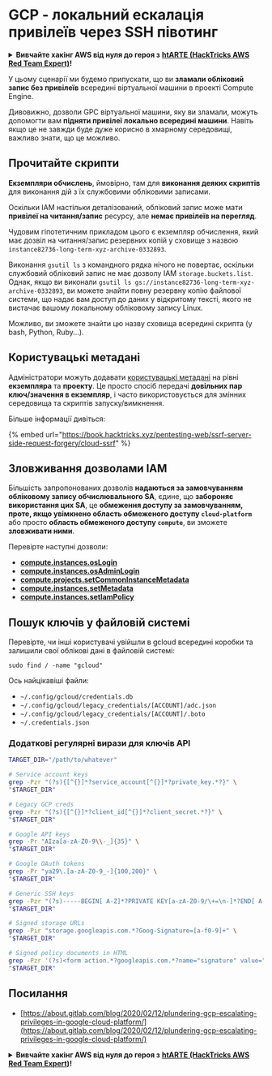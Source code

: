 # GCP - локальний ескалація привілеїв через SSH півотинг

<details>

<summary><strong>Вивчайте хакінг AWS від нуля до героя з</strong> <a href="https://training.hacktricks.xyz/courses/arte"><strong>htARTE (HackTricks AWS Red Team Expert)</strong></a><strong>!</strong></summary>

Інші способи підтримки HackTricks:

* Якщо ви хочете побачити вашу **компанію рекламовану на HackTricks** або **завантажити HackTricks у PDF** Перевірте [**ПЛАНИ ПІДПИСКИ**](https://github.com/sponsors/carlospolop)!
* Отримайте [**офіційний PEASS & HackTricks мерч**](https://peass.creator-spring.com)
* Відкрийте [**Сім'ю PEASS**](https://opensea.io/collection/the-peass-family), нашу колекцію ексклюзивних [**NFT**](https://opensea.io/collection/the-peass-family)
* **Приєднуйтесь до** 💬 [**групи Discord**](https://discord.gg/hRep4RUj7f) або [**групи telegram**](https://t.me/peass) або **слідкуйте** за мною на **Twitter** 🐦 [**@carlospolopm**](https://twitter.com/carlospolopm)**.**
* **Поділіться своїми хакерськими трюками, надсилайте PR до** [**HackTricks**](https://github.com/carlospolop/hacktricks) та [**HackTricks Cloud**](https://github.com/carlospolop/hacktricks-cloud) репозиторіїв на GitHub.

</details>

У цьому сценарії ми будемо припускати, що ви **зламали обліковий запис без привілеїв** всередині віртуальної машини в проекті Compute Engine.

Дивовижно, дозволи GPC віртуальної машини, яку ви зламали, можуть допомогти вам **підняти привілеї локально всередині машини**. Навіть якщо це не завжди буде дуже корисно в хмарному середовищі, важливо знати, що це можливо.

## Прочитайте скрипти <a href="#follow-the-scripts" id="follow-the-scripts"></a>

**Екземпляри обчислень**, ймовірно, там для **виконання деяких скриптів** для виконання дій з їх службовими обліковими записами.

Оскільки IAM настільки деталізований, обліковий запис може мати **привілеї на читання/запис** ресурсу, але **немає привілеїв на перегляд**.

Чудовим гіпотетичним прикладом цього є екземпляр обчислення, який має дозвіл на читання/запис резервних копій у сховище з назвою `instance82736-long-term-xyz-archive-0332893`.

Виконання `gsutil ls` з командного рядка нічого не повертає, оскільки службовий обліковий запис не має дозволу IAM `storage.buckets.list`. Однак, якщо ви виконали `gsutil ls gs://instance82736-long-term-xyz-archive-0332893`, ви можете знайти повну резервну копію файлової системи, що надає вам доступ до даних у відкритому тексті, якого не вистачає вашому локальному обліковому запису Linux.

Можливо, ви зможете знайти цю назву сховища всередині скрипта (у bash, Python, Ruby...).

## Користувацькі метадані

Адміністратори можуть додавати [користувацькі метадані](https://cloud.google.com/compute/docs/storing-retrieving-metadata#custom) на рівні **екземпляра** та **проекту**. Це просто спосіб передачі **довільних пар ключ/значення в екземпляр**, і часто використовується для змінних середовища та скриптів запуску/вимкнення.

Більше інформації дивіться:

{% embed url="https://book.hacktricks.xyz/pentesting-web/ssrf-server-side-request-forgery/cloud-ssrf" %}

## **Зловживання дозволами IAM**

Більшість запропонованих дозволів **надаються за замовчуванням обліковому запису обчислювального SA**, єдине, що **забороняє використання цих SA**, це **обмеження доступу за замовчуванням, проте, якщо увімкнено область обмеженого доступу `cloud-platform`** або просто **область обмеженого доступу `compute`**, ви зможете **зловживати ними**.

Перевірте наступні дозволи:

* [**compute.instances.osLogin**](../../gcp-pentesting/gcp-privilege-escalation/gcp-compute-privesc/#compute.instances.oslogin)
* [**compute.instances.osAdminLogin**](../../gcp-pentesting/gcp-privilege-escalation/gcp-compute-privesc/#compute.instances.osadminlogin)
* [**compute.projects.setCommonInstanceMetadata**](../../gcp-pentesting/gcp-privilege-escalation/gcp-compute-privesc/#compute.projects.setcommoninstancemetadata)
* [**compute.instances.setMetadata**](../../gcp-pentesting/gcp-privilege-escalation/gcp-compute-privesc/#compute.instances.setmetadata)
* [**compute.instances.setIamPolicy**](../../gcp-pentesting/gcp-privilege-escalation/gcp-compute-privesc/#compute.instances.setiampolicy)

## Пошук ключів у файловій системі

Перевірте, чи інші користувачі увійшли в gcloud всередині коробки та залишили свої облікові дані в файловій системі:
```
sudo find / -name "gcloud"
```
Ось найцікавіші файли:

* `~/.config/gcloud/credentials.db`
* `~/.config/gcloud/legacy_credentials/[ACCOUNT]/adc.json`
* `~/.config/gcloud/legacy_credentials/[ACCOUNT]/.boto`
* `~/.credentials.json`

### Додаткові регулярні вирази для ключів API
```bash
TARGET_DIR="/path/to/whatever"

# Service account keys
grep -Pzr "(?s){[^{}]*?service_account[^{}]*?private_key.*?}" \
"$TARGET_DIR"

# Legacy GCP creds
grep -Pzr "(?s){[^{}]*?client_id[^{}]*?client_secret.*?}" \
"$TARGET_DIR"

# Google API keys
grep -Pr "AIza[a-zA-Z0-9\\-_]{35}" \
"$TARGET_DIR"

# Google OAuth tokens
grep -Pr "ya29\.[a-zA-Z0-9_-]{100,200}" \
"$TARGET_DIR"

# Generic SSH keys
grep -Pzr "(?s)-----BEGIN[ A-Z]*?PRIVATE KEY[a-zA-Z0-9/\+=\n-]*?END[ A-Z]*?PRIVATE KEY-----" \
"$TARGET_DIR"

# Signed storage URLs
grep -Pir "storage.googleapis.com.*?Goog-Signature=[a-f0-9]+" \
"$TARGET_DIR"

# Signed policy documents in HTML
grep -Pzr '(?s)<form action.*?googleapis.com.*?name="signature" value=".*?">' \
"$TARGET_DIR"
```
## Посилання

* [https://about.gitlab.com/blog/2020/02/12/plundering-gcp-escalating-privileges-in-google-cloud-platform/](https://about.gitlab.com/blog/2020/02/12/plundering-gcp-escalating-privileges-in-google-cloud-platform/)

<details>

<summary><strong>Вивчайте хакінг AWS від нуля до героя з</strong> <a href="https://training.hacktricks.xyz/courses/arte"><strong>htARTE (HackTricks AWS Red Team Expert)</strong></a><strong>!</strong></summary>

Інші способи підтримки HackTricks:

* Якщо ви хочете побачити вашу **компанію рекламовану на HackTricks** або **завантажити HackTricks у форматі PDF**, перевірте [**ПЛАНИ ПІДПИСКИ**](https://github.com/sponsors/carlospolop)!
* Отримайте [**офіційний PEASS & HackTricks мерч**](https://peass.creator-spring.com)
* Відкрийте для себе [**Сім'ю PEASS**](https://opensea.io/collection/the-peass-family), нашу колекцію ексклюзивних [**NFT**](https://opensea.io/collection/the-peass-family)
* **Приєднуйтесь до** 💬 [**групи Discord**](https://discord.gg/hRep4RUj7f) або [**групи Telegram**](https://t.me/peass) або **слідкуйте** за мною на **Twitter** 🐦 [**@carlospolopm**](https://twitter.com/carlospolopm)**.**
* **Поділіться своїми хакерськими трюками, надсилайте PR до** [**HackTricks**](https://github.com/carlospolop/hacktricks) та [**HackTricks Cloud**](https://github.com/carlospolop/hacktricks-cloud) репозиторіїв GitHub.

</details>
